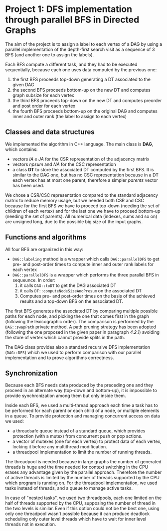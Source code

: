 # Project 1: DFS implementation through parallel BFS in Directed Graphs

The aim of the project is to assign a label to each vertex of a DAG by using a parallel implementation of the depth-first search visit as a sequence of 3 BFS (and another one to assign the labels).

Each BFS compute a different task, and they had to be executed sequentially, because each one uses data computed by the previous one:

1. the first BFS proceeds top-down generating a DT associated to the given DAG
2. the second BFS proceeds bottom-up on the new DT and computes graph subsize for each vertex
3. the third BFS proceeds top-down on the new DT and computes preorder and post order for each vertex
4. the fourth BFS proceeds bottom-up on the original DAG and computes inner and outer rank (the label to assign to each vertex)

## Classes and data structures

We implemented the algorithm in C++ language.
The main class is **DAG**, which contains:

- vectors _IA_ e _JA_ for the CSR representation of the adjacency matrix
- vectors _npsum_ and _NA_ for the CSC representation
- a class **DT** to store the associated DT computed by the first BFS. It is similar to the DAG one, but has no CSC representation because in a DT each vertex has at most one parent, therefore a simpler _parents_ vector has been used.

We chose a CSR/CSC representation compared to the standard adjacency matrix to reduce memory usage, but we needed both CSR and CSC because for the first BFS we have to proceed top-down (needing the set of children of each vertex) and for the last one we have to proceed bottom-up (needing the set of parents).
All numerical data (indexes, sums and so on) are unsigned long, due to the possible big size of the input graphs.

## Functions and algorithms

All four BFS are organized in this way:

- `DAG::labeling` method is a wrapper which calls `DAG::parallelDFS` to get pre- and post-order times to compute inner and outer rank labels for each vertex
- `DAG::parallelDFS` is a wrapper which performs the three parallel BFS in sequeunce. In order:
  1. it calls `DAG::toDT` to get the DAG associated DT
  2. it calls `DT::computeNodeSizeAndPresum` on the associated DT
  3. Computes pre- and post-order times on the basis of the achieved results and a top-down BFS on the associated DT.

The first BFS generates the associated DT by comparing multiple possible paths for each node, and picking the one that comes first in the graph (following the lexicographic order). The comparison is performed by the `DAG::swapPath` private method. A path pruning strategy has been adopted (following the one proposed in the given paper in paragraph _4.2.1_) avoiding the store of vertex which cannot provide splits in the path.

The DAG class provides also a standard recursive DFS implementation (`DAG::DFS`) which we used to perform comparison with our parallel implementation and to prove algorithms correctness.

## Synchronization

Because each BFS needs data produced by the preceding one and they proceed in an alternate way (top-down and bottom-up), it is impossible to provide synchronization among them but only inside them.

Inside each BFS, we used a multi-thread approach each time a task has to be performed for each parent or each child of a node, or multiple elements in a queue.
To provide protection and managing concurrent access on data we used:

- a threadsafe queue instead of a standard queue, which provides protection (with a mutex) from concurrent push or pop actions.
- a vector of mutexes (one for each vertex) to protect data of each vertex, locking it before any multithread modification.
- a threadpool implementation to limit the number of running threads.

The threadpool is needed because in large graphs the number of generated threads is huge and the time needed for context switching in the CPU erases any advantage given by the parallel approach. Therefore the number of active threads is limited by the number of threads supported by the CPU which program is running on. For the threadpool implementation, we used tasks instead of threads, and a queue to manage active tasks.

In case of "nested tasks", we used two threadpools, each one limited on the half of threads supported by the CPU, supposing the number of thread in the two levels is similar. Even if this option could not be the best one, using only one threadpool wasn't possible because it can produce deadlock scheduling only outer level threads which have to wait for inner level threads not in execution.
